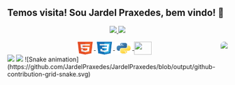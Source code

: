 ## Temos visita! Sou Jardel Praxedes, bem vindo! 👻
<div align="center">
  <a href="https://github.com/JardelPraxedes">
  <img height="180em" src="https://github-readme-stats.vercel.app/api?username=JardelPraxedes&show_icons=true&theme=dark&include_all_commits=true&count_private=true"/>
  <img height="180em" src="https://github-readme-stats.vercel.app/api/top-langs/?username=JardelPraxedes&layout=compact&langs_count=7&theme=dark"/>
</div>
<div align="center"><br>
  <img align="center" height="30" width="40" src="https://raw.githubusercontent.com/devicons/devicon/master/icons/html5/html5-original.svg">
  <img align="center"  height="30" width="40" src="https://raw.githubusercontent.com/devicons/devicon/master/icons/css3/css3-original.svg">
  <img align="center"  height="30" width="40" src="https://raw.githubusercontent.com/devicons/devicon/master/icons/python/python-original.svg">
  <img align="center"  height="30" width="40" src="https://images.vexels.com/media/users/3/166179/isolated/lists/b83d6b47a9502dfaf535087627a8bf96-icone-da-linguagem-de-programacao-c.png">
  <img align="right" height="150" style="border-radius:50px;" src="https://c.tenor.com/A32q04Ml-DwAAAAC/tony-tony-tony-chopper.gif">
</div>
<div> 
  <a href="https://instagram.com/praxedes_jardel" target="_blank"><img src="https://img.shields.io/badge/-Instagram-%23E4405F?style=for-the-badge&logo=instagram&logoColor=white" target="_blank"></a>
  <a href = "mailto:jardelpraxedes111@gmail.com"><img src="https://img.shields.io/badge/-Gmail-%23333?style=for-the-badge&logo=gmail&logoColor=white" target="_blank"></a>
![Snake animation](https://github.com/JardelPraxedes/JardelPraxedes/blob/output/github-contribution-grid-snake.svg)
</div>
  
